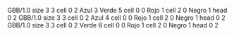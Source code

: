 <gs-board> GBB/1.0
size 3 3
cell 0 2 Azul 3 Verde 5 
cell 0 0 Rojo 1 
cell 2 0 Negro 1 
head 0 2
 </gs-board>
<gs-board> GBB/1.0
size 3 3
cell 0 2 Azul 4 
cell 0 0 Rojo 1 
cell 2 0 Negro 1 
head 0 2
 </gs-board>
<gs-board> GBB/1.0
size 3 3
cell 0 2 Verde 6 
cell 0 0 Rojo 1 
cell 2 0 Negro 1 
head 0 2
 </gs-board>